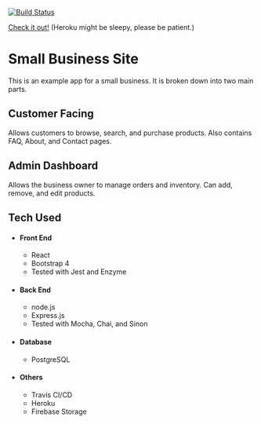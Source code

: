 [![Build Status](https://travis-ci.com/DangerN/generic-small-business-site.svg?branch=master)](https://travis-ci.com/DangerN/generic-small-business-site)

[Check it out!](https://generic-business.herokuapp.com/) (Heroku might be sleepy, please be patient.)

# Small Business Site

This is an example app for a small business. It is broken down into two main parts.

## Customer Facing

Allows customers to browse, search, and purchase products. Also contains FAQ, About, and Contact pages.

## Admin Dashboard

Allows the business owner to manage orders and inventory. Can add, remove, and edit products.

## Tech Used
* #### Front End
  * React
  * Bootstrap 4
  * Tested with Jest and Enzyme
* #### Back End
  * node.js
  * Express.js
  * Tested with Mocha, Chai, and Sinon
* #### Database
  * PostgreSQL
* #### Others
  * Travis CI/CD
  * Heroku
  * Firebase Storage
